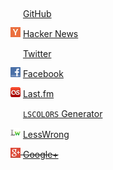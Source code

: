 <ul style="list-style-type: none; padding-left: 0; line-height: 32px;">
  <li><img src="/icons/github_favicon.ico" height="16" width="16" alt="" /> <a href="https://github.com/ggreer" rel="me">GitHub</a></li>
  <li><img src="/icons/hn.png" height="16" width="16" alt="" /> <a href="https://news.ycombinator.com/threads?id=ggreer" rel="me">Hacker News</a></li>
  <li><img src="/icons/twitter.ico" height="16" width="16" alt="" /> <a href="https://twitter.com/ggreer" rel="me">Twitter</a></li>
  <li><img src="/icons/facebook_icon.png" height="16" width="16" alt="" /> <a href="https://www.facebook.com/AngryParsley" rel="me">Facebook</a></li>
  <li><img src="/icons/lastfm.png" height="16" width="16" alt="" /> <a href="https://www.last.fm/user/ggreer" rel="me">Last.fm</a></li>
  <li><img src="/favicon.ico" height="16" width="16" alt="" /> <a href="/lscolors/" rel="me"><code>LSCOLORS</code> Generator</a></li>
  <li><img src="/icons/lw.png" height="16" width="16" alt="" /> <a href="http://lesswrong.com/user/AngryParsley" rel="me">LessWrong</a></li>
  <li><del><img src="/icons/googleplus.png" height="16" width="16" alt="" /> <a href="https://plus.google.com/104249632091829167509/posts" rel="me">Google+</a></del></li>
</ul>

